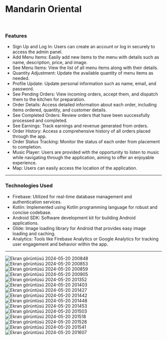 <h1>Mandarin Oriental</h1>
<br>
<h3>Features</h3>
<ul>
  <li>Sign Up and Log In: Users can create an account or log in securely to access the admin panel.</li>
  <li>Add Menu Items: Easily add new items to the menu with details such as name, description, price, and image.</li>
  <li>See Menu Items: View the list of all menu items along with their details.</li>
  <li>Quantity Adjustment: Update the available quantity of menu items as needed.</li>
  <li>Profile Update: Update personal information such as name, email, and password.</li>
  <li>See Pending Orders: View incoming orders, accept them, and dispatch them to the kitchen for preparation.</li>
  <li>Order Details: Access detailed information about each order, including items ordered, quantity, and customer details.</li>
  <li>See Completed Orders: Review orders that have been successfully processed and completed.</li>
  <li>See Earnings: Track earnings and revenue generated from orders.</li>
  <li>Order History: Access a comprehensive history of all orders placed through the app.</li>
  <li>Order Status Tracking: Monitor the status of each order from placement to completion.</li>
  <li>Music Player: Users are provided with the opportunity to listen to music while navigating through the application, aiming to offer an enjoyable experience.</li>
  <li>Map: Users can easily access the location of the application.</li>
</ul>
<hr>
<h3>Technologies Used</h3>
<ul>
  <li>Firebase: Utilized for real-time database management and authentication services.</li>
  <li>Kotlin: Implemented using Kotlin programming language for robust and concise codebase.</li>
  <li>Android SDK: Software development kit for building Android applications.</li>
  <li>Glide: Image loading library for Android that provides easy image loading and caching.</li>
  <li>Analytics: Tools like Firebase Analytics or Google Analytics for tracking user engagement and behavior within the app.</li>
</ul>
<hr>

![Ekran görüntüsü 2024-05-20 200848](https://github.com/smyy325/foodApp/assets/135053124/a62345bf-3bac-4a24-aa38-884a5947b54a)
![Ekran görüntüsü 2024-05-20 200853](https://github.com/smyy325/foodApp/assets/135053124/0a69c320-a493-4c30-9566-b6d19a9081ec)
![Ekran görüntüsü 2024-05-20 200859](https://github.com/smyy325/foodApp/assets/135053124/06c7b640-5647-4e8a-9bca-710063bdab4d)
![Ekran görüntüsü 2024-05-20 200905](https://github.com/smyy325/foodApp/assets/135053124/09b10b0d-8743-4eee-80c2-5cb6ee912aa3)
![Ekran görüntüsü 2024-05-20 201352](https://github.com/smyy325/foodApp/assets/135053124/bc343a98-1c70-40f3-ae9f-43143c086153)
![Ekran görüntüsü 2024-05-20 201403](https://github.com/smyy325/foodApp/assets/135053124/4bb56470-d228-4c48-9f13-8c91e629522c)
![Ekran görüntüsü 2024-05-20 201427](https://github.com/smyy325/foodApp/assets/135053124/912bbf33-ec78-4ed4-a8a6-b4b8faae907a)
![Ekran görüntüsü 2024-05-20 201442](https://github.com/smyy325/foodApp/assets/135053124/db54aa96-2c08-4ed7-848d-20d4ddbc79a4)
![Ekran görüntüsü 2024-05-20 201448](https://github.com/smyy325/foodApp/assets/135053124/882edc62-e77f-42ac-8ecb-30147cc8ab19)
![Ekran görüntüsü 2024-05-20 201453](https://github.com/smyy325/foodApp/assets/135053124/0d81384e-025c-46cb-8512-68c3ab4e4ee4)
![Ekran görüntüsü 2024-05-20 201503](https://github.com/smyy325/foodApp/assets/135053124/ac93f2c8-3e55-4e52-a590-057f8fcfdcf4)
![Ekran görüntüsü 2024-05-20 201518](https://github.com/smyy325/foodApp/assets/135053124/e381ed45-b900-4696-a8da-6714315656ed)
![Ekran görüntüsü 2024-05-20 201528](https://github.com/smyy325/foodApp/assets/135053124/8b8e1e6a-c9a3-4807-a717-299ead29f583)
![Ekran görüntüsü 2024-05-20 201541](https://github.com/smyy325/foodApp/assets/135053124/bd439497-a1ee-43a5-be33-668e0c8194ed)
![Ekran görüntüsü 2024-05-20 201607](https://github.com/smyy325/foodApp/assets/135053124/db739ce0-917f-44c3-bcca-49ddad516ea4)
